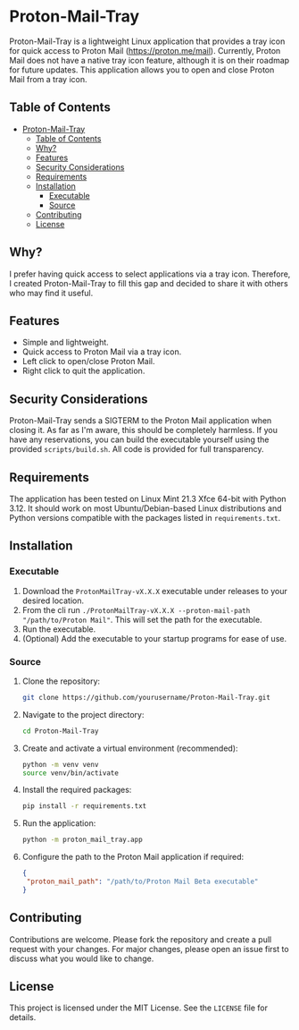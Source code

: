 # Proton-Mail-Tray

Proton-Mail-Tray is a lightweight Linux application that provides a tray icon for quick access to Proton Mail (https://proton.me/mail). Currently, Proton Mail does not have a native tray icon feature, although it is on their roadmap for future updates. This application allows you to open and close Proton Mail from a tray icon.

## Table of Contents

- [Proton-Mail-Tray](#proton-mail-tray)
  - [Table of Contents](#table-of-contents)
  - [Why?](#why)
  - [Features](#features)
  - [Security Considerations](#security-considerations)
  - [Requirements](#requirements)
  - [Installation](#installation)
    - [Executable](#executable)
    - [Source](#source)
  - [Contributing](#contributing)
  - [License](#license)

## Why?

I prefer having quick access to select applications via a tray icon. Therefore, I created Proton-Mail-Tray to fill this gap and decided to share it with others who may find it useful.

## Features

- Simple and lightweight.
- Quick access to Proton Mail via a tray icon.
- Left click to open/close Proton Mail.
- Right click to quit the application.

## Security Considerations

Proton-Mail-Tray sends a SIGTERM to the Proton Mail application when closing it. As far as I'm aware, this should be completely harmless. If you have any reservations, you can build the executable yourself using the provided `scripts/build.sh`. All code is provided for full transparency.

## Requirements

The application has been tested on Linux Mint 21.3 Xfce 64-bit with Python 3.12. It should work on most Ubuntu/Debian-based Linux distributions and Python versions compatible with the packages listed in `requirements.txt`.

## Installation

### Executable

1. Download the `ProtonMailTray-vX.X.X` executable under releases to your desired location.
2. From the cli run `./ProtonMailTray-vX.X.X --proton-mail-path "/path/to/Proton Mail"`. This will set the path for the executable.
3. Run the executable.
4. (Optional) Add the executable to your startup programs for ease of use.

### Source

1. Clone the repository:
   ```sh
   git clone https://github.com/yourusername/Proton-Mail-Tray.git
   ```
2. Navigate to the project directory:
   ```sh
   cd Proton-Mail-Tray
   ```
3. Create and activate a virtual environment (recommended):
   ```sh
   python -m venv venv
   source venv/bin/activate 
   ```
4. Install the required packages:
   ```sh
   pip install -r requirements.txt
   ```
5. Run the application:
   ```sh
   python -m proton_mail_tray.app
   ```
6. Configure the path to the Proton Mail application if required:
   ```json
   {
    "proton_mail_path": "/path/to/Proton Mail Beta executable"
   }

## Contributing

Contributions are welcome. Please fork the repository and create a pull request with your changes. For major changes, please open an issue first to discuss what you would like to change.

## License

This project is licensed under the MIT License. See the `LICENSE` file for details.